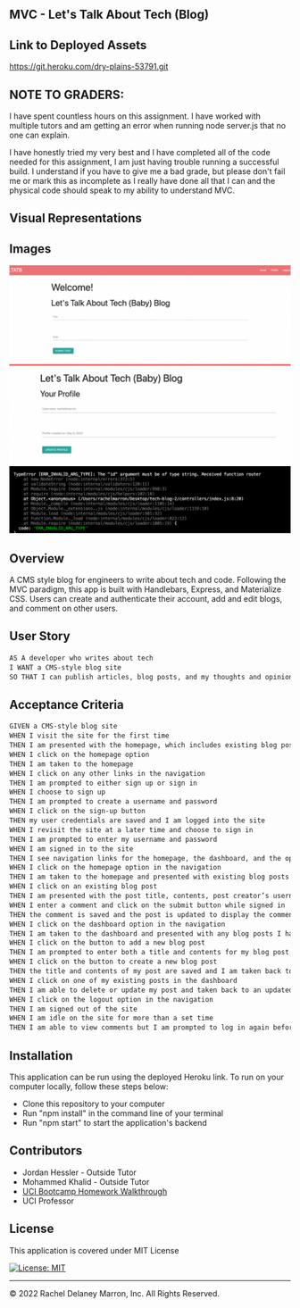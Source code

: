 ## MVC - Let's Talk About Tech (Blog)

## Link to Deployed Assets
https://git.heroku.com/dry-plains-53791.git


## NOTE TO GRADERS:
I have spent countless hours on this assignment. I have worked with multiple tutors and am getting an error when running node server.js that no one can explain.

I have honestly tried my very best and I have completed all of the code needed for this assignment, I am just having trouble running a successful build. I understand if you have to give me a bad grade, but please don't fail me or mark this as incomplete as I really have done all that I can and the physical code should speak to my ability to understand MVC. 

## Visual Representations
## Images 

![](./assets/reference-1.png)
![](./assets/reference-2.png)
![](./assets/reference-3.png)

## Overview 
A CMS style blog for engineers to write about tech and code. Following the MVC paradigm, this app is built with Handlebars, Express, and Materialize CSS. Users can create and authenticate their account, add and edit blogs, and comment on other users. 

## User Story
```md
AS A developer who writes about tech
I WANT a CMS-style blog site
SO THAT I can publish articles, blog posts, and my thoughts and opinions

```

## Acceptance Criteria
```md
GIVEN a CMS-style blog site
WHEN I visit the site for the first time
THEN I am presented with the homepage, which includes existing blog posts if any have been posted; navigation links for the homepage and the dashboard; and the option to log in
WHEN I click on the homepage option
THEN I am taken to the homepage
WHEN I click on any other links in the navigation
THEN I am prompted to either sign up or sign in
WHEN I choose to sign up
THEN I am prompted to create a username and password
WHEN I click on the sign-up button
THEN my user credentials are saved and I am logged into the site
WHEN I revisit the site at a later time and choose to sign in
THEN I am prompted to enter my username and password
WHEN I am signed in to the site
THEN I see navigation links for the homepage, the dashboard, and the option to log out
WHEN I click on the homepage option in the navigation
THEN I am taken to the homepage and presented with existing blog posts that include the post title and the date created
WHEN I click on an existing blog post
THEN I am presented with the post title, contents, post creator’s username, and date created for that post and have the option to leave a comment
WHEN I enter a comment and click on the submit button while signed in
THEN the comment is saved and the post is updated to display the comment, the comment creator’s username, and the date created
WHEN I click on the dashboard option in the navigation
THEN I am taken to the dashboard and presented with any blog posts I have already created and the option to add a new blog post
WHEN I click on the button to add a new blog post
THEN I am prompted to enter both a title and contents for my blog post
WHEN I click on the button to create a new blog post
THEN the title and contents of my post are saved and I am taken back to an updated dashboard with my new blog post
WHEN I click on one of my existing posts in the dashboard
THEN I am able to delete or update my post and taken back to an updated dashboard
WHEN I click on the logout option in the navigation
THEN I am signed out of the site
WHEN I am idle on the site for more than a set time
THEN I am able to view comments but I am prompted to log in again before I can add, update, or delete comments
```

## Installation
This application can be run using the deployed Heroku link. To run on your computer locally, follow these steps below:
<ul>
<li>Clone this repository to your computer</li>
<li>Run "npm install" in the command line of your terminal</li>
<li>Run "npm start" to start the application's backend</li>
</ul>

## Contributors
<ul><li>
Jordan Hessler - Outside Tutor</li>
<li>Mohammed Khalid - Outside Tutor</li>
<li><a href="https://zoom.us/rec/play/0PGOts2EI161kt6RGkoM6gbjRd4T9b34Vy5KzHfwr0S4DmEdA9bv_fVjYUQ8TeT0kRbvd4igB3dYyJNm.a3rCYKKEFjZ0tsio?startTime=1647505178000&_x_zm_rtaid=fu5DDgBeTYmDNaPVPMBe1A.1654362037808.76e42991f0ba327a782bec9142aa6c86&_x_zm_rhtaid=345">UCI Bootcamp Homework Walkthrough</a></li>
<li>UCI Professor</li> 
</ul>

## License

This application is covered under MIT License    

[![License: MIT](https://img.shields.io/badge/License-MIT-blue.svg)](https://opensource.org/licenses/MIT)

- - -
© 2022 Rachel Delaney Marron, Inc. All Rights Reserved.